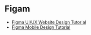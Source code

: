 Figam
==========

* [Figma UI/UX Website Design Tutorial](https://www.youtube.com/watch?v=c9Wg6Cb_YlU)
* [Figma Mobile Design Tutorial](https://www.youtube.com/watch?v=3q3FV65ZrUs)
  
